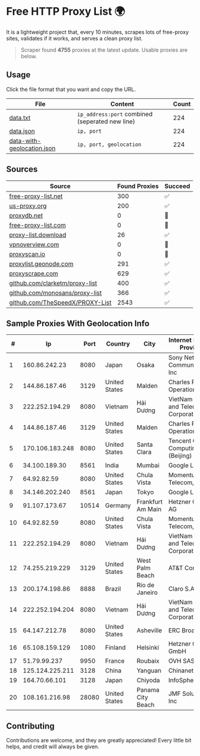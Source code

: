 
# Free HTTP Proxy List 🌍

It is a lightweight project that, every 10 minutes, scrapes lots of free-proxy sites, validates if it works, and serves a clean proxy list.


> Scraper found **4755** proxies at the latest update. Usable proxies are below.

## Usage

Click the file format that you want and copy the URL.


|File|Content|Count|
|----|-------|-----|
|[data.txt](https://raw.githubusercontent.com/themiralay/Proxy-List-World/master/data.txt)|`ip_address:port` combined (seperated new line)|224|
|[data.json](https://raw.githubusercontent.com/themiralay/Proxy-List-World/master/data.json)|`ip, port`|224|
|[data-with-geolocation.json](https://raw.githubusercontent.com/themiralay/Proxy-List-World/master/data-with-geolocation.json)|`ip, port, geolocation`|224|

## Sources

|Source|Found Proxies|Succeed|
|------|-------------|-------|
|[free-proxy-list.net](https://free-proxy-list.net)|300|✅|
|[us-proxy.org](https://www.us-proxy.org)|200|✅|
|[proxydb.net](http://proxydb.net)|0|🚫|
|[free-proxy-list.com](https://free-proxy-list.com/?page=&port=&type%5B%5D=http&type%5B%5D=https&up_time=0&search=Search)|0|🚫|
|[proxy-list.download](https://www.proxy-list.download/HTTP)|26|✅|
|[vpnoverview.com](https://vpnoverview.com/privacy/anonymous-browsing/free-proxy-servers)|0|🚫|
|[proxyscan.io](https://www.proxyscan.io)|0|🚫|
|[proxylist.geonode.com](https://proxylist.geonode.com/api/proxy-list?limit=300&page=1&sort_by=lastChecked&sort_type=desc&protocols=http,https)|291|✅|
|[proxyscrape.com](https://api.proxyscrape.com/v2/?request=displayproxies&protocol=http&timeout=10000&country=all&ssl=all&anonymity=all)|629|✅|
|[github.com/clarketm/proxy-list](https://raw.githubusercontent.com/clarketm/proxy-list/master/proxy-list-raw.txt)|400|✅|
|[github.com/monosans/proxy-list](https://raw.githubusercontent.com/monosans/proxy-list/main/proxies/http.txt)|366|✅|
|[github.com/TheSpeedX/PROXY-List](https://raw.githubusercontent.com/TheSpeedX/PROXY-List/master/http.txt)|2543|✅|


## Sample Proxies With Geolocation Info

|#|Ip|Port|Country|City|Internet Service Provider|
|-|--|----|-------|----|-------------------------|
|1|160.86.242.23|8080|Japan|Osaka|Sony Network Communications Inc|
|2|144.86.187.46|3129|United States|Malden|Charles River Operation|
|3|222.252.194.29|8080|Vietnam|Hải Dương|VietNam Post and Telecom Corporation|
|4|144.86.187.46|3129|United States|Malden|Charles River Operation|
|5|170.106.183.248|8080|United States|Santa Clara|Tencent Cloud Computing (Beijing) Co|
|6|34.100.189.30|8561|India|Mumbai|Google LLC|
|7|64.92.82.59|8080|United States|Chula Vista|Momentum Telecom, Inc.|
|8|34.146.202.240|8561|Japan|Tokyo|Google LLC|
|9|91.107.173.67|10514|Germany|Frankfurt Am Main|Hetzner Online AG|
|10|64.92.82.59|8080|United States|Chula Vista|Momentum Telecom, Inc.|
|11|222.252.194.29|8080|Vietnam|Hải Dương|VietNam Post and Telecom Corporation|
|12|74.255.219.229|3129|United States|West Palm Beach|AT&T Corp.|
|13|200.174.198.86|8888|Brazil|Rio de Janeiro|Claro S.A|
|14|222.252.194.204|8080|Vietnam|Hải Dương|VietNam Post and Telecom Corporation|
|15|64.147.212.78|8080|United States|Asheville|ERC Broadband|
|16|65.108.159.129|1080|Finland|Helsinki|Hetzner Online GmbH|
|17|51.79.99.237|9950|France|Roubaix|OVH SAS|
|18|125.124.225.211|3128|China|Yanguan|Chinanet|
|19|164.70.66.101|3128|Japan|Chiyoda|InfoSphere|
|20|108.161.216.98|28080|United States|Panama City Beach|JMF Solutions, Inc|



## Contributing

Contributions are welcome, and they are greatly appreciated! Every
little bit helps, and credit will always be given.

